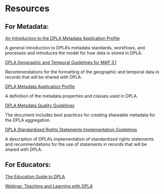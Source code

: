# Resources

## For Metadata:

[An Introduction to the DPLA Metadata Application Profile](https://pro.dp.la/hubs/metadata-application-profile)

A general introduction to DPLA’s metadata standards, workflows, and processes and introduces the model for how data is stored in DPLA.

[DPLA Geographic and Temporal Guidelines for MAP 3.1](http://bit.ly/dpla-geo-styleguide-3_1)

Recommendations for the formatting of the geographic and temporal data in records that will be shared with DPLA.

[DPLA Metadata Application Profile](https://pro.dp.la/hubs/metadata-application-profile)

A definition of the metadata properties and classes used in DPLA.

[DPLA Metadata Quality Guidelines](http://bit.ly/dpla-metadata-qual)

The document includes best practices for creating shareable metadata for the DPLA aggregation.

[DPLA Standardized Rights Statements Implementation Guidelines](http://bit.ly/dpla-rights-guidelines)

A description of DPLA’s implementation of standardized rights statements and recommendations for the use of statements in records that will be shared with DPLA.


## For Educators:

[The Education Guide to DPLA](https://dp.la/guides/the-education-guide-to-dpla)

[Webinar: Teaching and Learning with DPLA](https://dp.la/news/teaching-and-learning-with-dpla)
